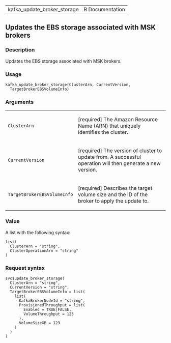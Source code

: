 <table style="width: 100%;">
<tbody>
<tr class="odd">
<td>kafka_update_broker_storage</td>
<td style="text-align: right;">R Documentation</td>
</tr>
</tbody>
</table>

## Updates the EBS storage associated with MSK brokers

### Description

Updates the EBS storage associated with MSK brokers.

### Usage

    kafka_update_broker_storage(ClusterArn, CurrentVersion,
      TargetBrokerEBSVolumeInfo)

### Arguments

<table>
<colgroup>
<col style="width: 35%" />
<col style="width: 65%" />
</colgroup>
<tbody>
<tr class="odd">
<td><code
id="kafka_update_broker_storage_:_ClusterArn">ClusterArn</code></td>
<td><p>[required] The Amazon Resource Name (ARN) that uniquely
identifies the cluster.</p></td>
</tr>
<tr class="even">
<td><code
id="kafka_update_broker_storage_:_CurrentVersion">CurrentVersion</code></td>
<td><p>[required] The version of cluster to update from. A successful
operation will then generate a new version.</p></td>
</tr>
<tr class="odd">
<td><code
id="kafka_update_broker_storage_:_TargetBrokerEBSVolumeInfo">TargetBrokerEBSVolumeInfo</code></td>
<td><p>[required] Describes the target volume size and the ID of the
broker to apply the update to.</p></td>
</tr>
</tbody>
</table>

### Value

A list with the following syntax:

    list(
      ClusterArn = "string",
      ClusterOperationArn = "string"
    )

### Request syntax

    svc$update_broker_storage(
      ClusterArn = "string",
      CurrentVersion = "string",
      TargetBrokerEBSVolumeInfo = list(
        list(
          KafkaBrokerNodeId = "string",
          ProvisionedThroughput = list(
            Enabled = TRUE|FALSE,
            VolumeThroughput = 123
          ),
          VolumeSizeGB = 123
        )
      )
    )
